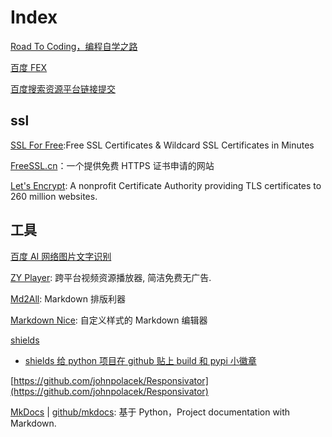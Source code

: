 # Index

[Road To Coding，编程自学之路](https://www.r2coding.com/#/)

[百度 FEX](http://fex.baidu.com/code/)

[百度搜索资源平台链接提交](https://ziyuan.baidu.com/linksubmit/url)

## ssl

[SSL For Free](https://www.sslforfree.com/):Free SSL Certificates & Wildcard SSL Certificates in Minutes

[FreeSSL.cn](https://freessl.cn/)：一个提供免费 HTTPS 证书申请的网站

[Let's Encrypt](https://letsencrypt.org/): A nonprofit Certificate Authority providing TLS certificates to 260 million websites.

## 工具

[百度 AI 网络图片文字识别](https://ai.baidu.com/tech/ocr_others/webimage)

[ZY Player](http://zyplayer.fun/): 跨平台视频资源播放器, 简洁免费无广告.

[Md2All](http://md.aclickall.com/): Markdown 排版利器

[Markdown Nice](https://editor.mdnice.com/): 自定义样式的 Markdown 编辑器

[shields](https://shields.io/)

- [shields 给 python 项目在 github 贴上 build 和 pypi 小徽章](https://pengshiyu.blog.csdn.net/article/details/82804630)

[https://github.com/johnpolacek/Responsivator](https://github.com/johnpolacek/Responsivator)

[MkDocs](https://www.mkdocs.org/) | [github/mkdocs](https://github.com/mkdocs/mkdocs/): 基于 Python，Project documentation with Markdown.

